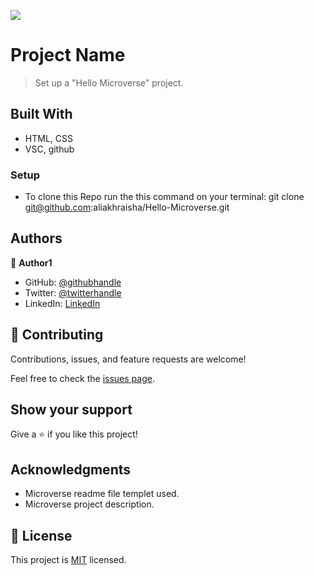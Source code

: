 ![](https://img.shields.io/badge/Microverse-blueviolet)

# Project Name

> Set up a "Hello Microverse" project.


## Built With

- HTML, CSS
- VSC, github


### Setup

- To clone this Repo run the this command on your terminal:
git clone git@github.com:aliakhraisha/Hello-Microverse.git

## Authors

👤 **Author1**

- GitHub: [@githubhandle](https://github.com/aliakhraisha)
- Twitter: [@twitterhandle](https://twitter.com/alia_khraisha)
- LinkedIn: [LinkedIn](https://www.linkedin.com/in/engaliakhraisha/)

## 🤝 Contributing

Contributions, issues, and feature requests are welcome!

Feel free to check the [issues page](../../issues/).

## Show your support

Give a ⭐️ if you like this project!

## Acknowledgments

- Microverse readme file templet used.
- Microverse project description.

## 📝 License

This project is [MIT](./LICENSE) licensed.